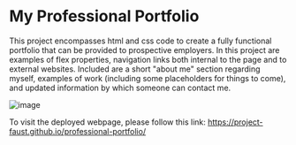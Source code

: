 # My Professional Portfolio
This project encompasses html and css code to create a fully functional portfolio that can be provided to prospective employers. In this project are examples of flex properties, navigation links both internal to the page and to external websites. Included are a short "about me" section regarding myself, examples of work (including some placeholders for things to come), and updated information by which someone can contact me. 

![image](https://user-images.githubusercontent.com/30759236/217134142-321caad3-2e7e-4dc3-9bb4-b56c41647a20.png)


To visit the deployed webpage, please follow this link:
https://project-faust.github.io/professional-portfolio/
